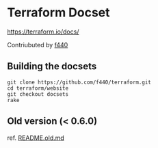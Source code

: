 Terraform Docset
=======================

https://terraform.io/docs/

Contriubuted by [f440](https://github.com/f440)

## Building the docsets

    git clone https://github.com/f440/terraform.git
    cd terraform/website
    git checkout docsets
    rake

## Old version (< 0.6.0)

ref. [README.old.md](README.old.md)
